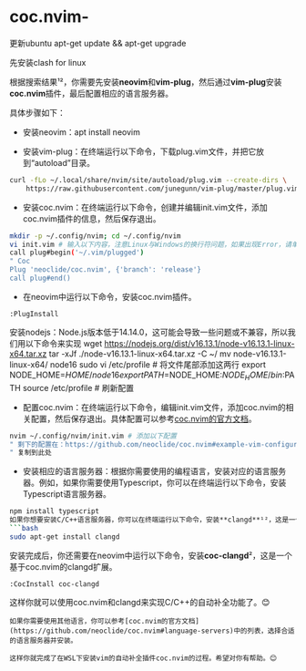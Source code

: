 # coc.nvim-

更新ubuntu apt-get update && apt-get upgrade

先安装clash for linux

根据搜索结果¹²，你需要先安装**neovim**和**vim-plug**，然后通过**vim-plug**安装**coc.nvim**插件，最后配置相应的语言服务器。

具体步骤如下：

- 安装neovim：apt install neovim

- 安装vim-plug：在终端运行以下命令，下载plug.vim文件，并把它放到“autoload”目录。
```bash
curl -fLo ~/.local/share/nvim/site/autoload/plug.vim --create-dirs \
    https://raw.githubusercontent.com/junegunn/vim-plug/master/plug.vim
```

- 安装coc.nvim：在终端运行以下命令，创建并编辑init.vim文件，添加coc.nvim插件的信息，然后保存退出。
```bash
mkdir -p ~/.config/nvim; cd ~/.config/nvim
vi init.vim # 输入以下内容，注意Linux与Windows的换行符问题，如果出现Error，请单行复制
call plug#begin('~/.vim/plugged')
" Coc
Plug 'neoclide/coc.nvim', {'branch': 'release'}
call plug#end()
```
- 在neovim中运行以下命令，安装coc.nvim插件。
```vim
:PlugInstall
```

安装nodejs：Node.js版本低于14.14.0，这可能会导致一些问题或不兼容，所以我们用以下命令来实现
wget https://nodejs.org/dist/v16.13.1/node-v16.13.1-linux-x64.tar.xz
tar -xJf ./node-v16.13.1-linux-x64.tar.xz -C ~/
mv node-v16.13.1-linux-x64/ node16
sudo vi /etc/profile # 将文件尾部添加这两行
export NODE_HOME=$HOME/node16
export PATH=$NODE_HOME:$NODE_HOME/bin:$PATH
source /etc/profile # 刷新配置

- 配置coc.nvim：在终端运行以下命令，编辑init.vim文件，添加coc.nvim的相关配置，然后保存退出。具体配置可以参考[coc.nvim的官方文档](https://github.com/neoclide/coc.nvim#example-vim-configuration)。
```bash
nvim ~/.config/nvim/init.vim # 添加以下配置
" 剩下的配置在：https://github.com/neoclide/coc.nvim#example-vim-configuration
" 复制到此处
```

- 安装相应的语言服务器：根据你需要使用的编程语言，安装对应的语言服务器。例如，如果你需要使用Typescript，你可以在终端运行以下命令，安装Typescript语言服务器。
```bash
npm install typescript
如果你想要安装C/C++语言服务器，你可以在终端运行以下命令，安装**clangd**¹²，这是一个支持C/C++/Objective-C的语言服务器。
```bash
sudo apt-get install clangd
```
安装完成后，你还需要在neovim中运行以下命令，安装**coc-clangd**²，这是一个基于coc.nvim的clangd扩展。
```vim
:CocInstall coc-clangd
```
这样你就可以使用coc.nvim和clangd来实现C/C++的自动补全功能了。😊
```
如果你需要使用其他语言，你可以参考[coc.nvim的官方文档](https://github.com/neoclide/coc.nvim#language-servers)中的列表，选择合适的语言服务器并安装。

这样你就完成了在WSL下安装vim的自动补全插件coc.nvim的过程。希望对你有帮助。😊
